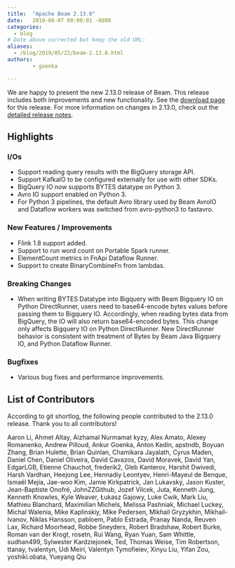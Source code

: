 ```yaml
---
title:  "Apache Beam 2.13.0"
date:   2019-06-07 00:00:01 -0800
categories:
  - blog
# Date above corrected but keep the old URL:
aliases:
  - /blog/2019/05/22/beam-2.13.0.html
authors:
        - goenka

---
```

<!--
Licensed under the Apache License, Version 2.0 (the "License");
you may not use this file except in compliance with the License.
You may obtain a copy of the License at

http://www.apache.org/licenses/LICENSE-2.0

Unless required by applicable law or agreed to in writing, software
distributed under the License is distributed on an "AS IS" BASIS,
WITHOUT WARRANTIES OR CONDITIONS OF ANY KIND, either express or implied.
See the License for the specific language governing permissions and
limitations under the License.
-->

We are happy to present the new 2.13.0 release of Beam. This release includes both improvements and new functionality.
See the [download page](/get-started/downloads/#2130-2019-05-21) for this release.<!--more-->
For more information on changes in 2.13.0, check out the
[detailed release notes](https://jira.apache.org/jira/secure/ReleaseNote.jspa?projectId=12319527&version=12345166).

## Highlights

### I/Os

* Support reading query results with the BigQuery storage API.
* Support KafkaIO to be configured externally for use with other SDKs.
* BigQuery IO now supports BYTES datatype on Python 3.
* Avro IO support enabled on Python 3.
* For Python 3 pipelines, the default Avro library used by Beam AvroIO and Dataflow workers was switched from avro-python3 to fastavro.


### New Features / Improvements

* Flink 1.8 support added.
* Support to run word count on Portable Spark runner.
* ElementCount metrics in FnApi Dataflow Runner.
* Support to create BinaryCombineFn from lambdas.


### Breaking Changes
* When writing BYTES Datatype into Bigquery with Beam Bigquery IO on Python DirectRunner, users need to base64-encode bytes values before passing them to Bigquery IO. Accordingly, when reading bytes data from BigQuery, the IO will also return base64-encoded bytes. This change only affects Bigquery IO on Python DirectRunner. New DirectRunner behavior is consistent with treatment of Bytes by Beam Java Bigquery IO, and Python Dataflow Runner.


### Bugfixes

* Various bug fixes and performance improvements.

## List of Contributors

According to git shortlog, the following people contributed to the 2.13.0 release. Thank you to all contributors!

Aaron Li, Ahmet Altay, Aizhamal Nurmamat kyzy, Alex Amato, Alexey Romanenko, 
Andrew Pilloud, Ankur Goenka, Anton Kedin, apstndb, Boyuan Zhang, Brian Hulette, 
Brian Quinlan, Chamikara Jayalath, Cyrus Maden, Daniel Chen, Daniel Oliveira, 
David Cavazos, David Moravek, David Yan, EdgarLGB, Etienne Chauchot, frederik2, 
Gleb Kanterov, Harshit Dwivedi, Harsh Vardhan, Heejong Lee, Hennadiy Leontyev, 
Henri-Mayeul de Benque, Ismaël Mejía, Jae-woo Kim, Jamie Kirkpatrick, Jan Lukavský, 
Jason Kuster, Jean-Baptiste Onofré, JohnZZGithub, Jozef Vilcek, Juta, Kenneth Jung, 
Kenneth Knowles, Kyle Weaver, Łukasz Gajowy, Luke Cwik, Mark Liu, Mathieu Blanchard, 
Maximilian Michels, Melissa Pashniak, Michael Luckey, Michal Walenia, Mike Kaplinskiy, 
Mike Pedersen, Mikhail Gryzykhin, Mikhail-Ivanov, Niklas Hansson, pabloem, 
Pablo Estrada, Pranay Nanda, Reuven Lax, Richard Moorhead, Robbe Sneyders, 
Robert Bradshaw, Robert Burke, Roman van der Krogt, rosetn, Rui Wang, Ryan Yuan, 
Sam Whittle, sudhan499, Sylwester Kardziejonek, Ted, Thomas Weise, Tim Robertson, 
ttanay, tvalentyn, Udi Meiri, Valentyn Tymofieiev, Xinyu Liu, Yifan Zou, 
yoshiki.obata, Yueyang Qiu

